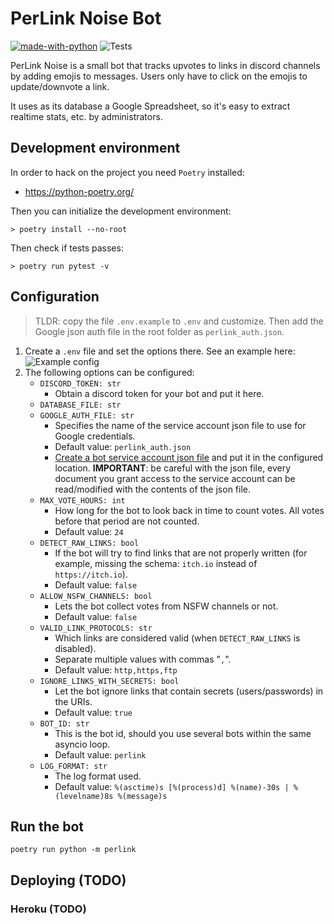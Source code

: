 <!--
 Copyright (c) 2021 kraptor
 
 This software is released under the MIT License.
 https://opensource.org/licenses/MIT
-->

# PerLink Noise Bot

[![made-with-python](https://img.shields.io/badge/Made%20with-Python-ffc200.svg)](https://www.python.org/)
![Tests](https://github.com/kraptor/perlink/workflows/tests/badge.svg)

PerLink Noise is a small bot that tracks upvotes to links in discord channels by adding emojis to messages. Users only have to click on the emojis to update/downvote a link.

It uses as its database a Google Spreadsheet, so it's easy to extract realtime stats, etc. by administrators.

## Development environment

In order to hack on the project you need `Poetry` installed:

* https://python-poetry.org/

Then you can initialize the development environment:

    > poetry install --no-root


Then check if tests passes:

    > poetry run pytest -v


## Configuration

> TLDR: copy the file `.env.example` to `.env` and customize. Then add the Google json auth file in the root folder as `perlink_auth.json`.

1) Create a `.env` file and set the options there. See an example here: ![Example config](.env)
2) The following options can be configured:
    * `DISCORD_TOKEN: str`
        * Obtain a discord token for your bot and put it here.
    * `DATABASE_FILE: str`
    * `GOOGLE_AUTH_FILE: str`
        * Specifies the name of the service account json file to use for Google credentials.
        * Default value: `perlink_auth.json`
        * [Create a bot service account json file](https://docs.gspread.org/en/latest/oauth2.html#for-bots-using-service-account) and put it in the configured location. **IMPORTANT**: be careful with the json file, every document you grant access to the service account can be read/modified with the contents of the json file.
    * `MAX_VOTE_HOURS: int`
        * How long for the bot to look back in time to count votes. All votes before that period are not counted.
        * Default value: `24`
    * `DETECT_RAW_LINKS: bool`
        * If the bot will try to find links that are not properly written (for example, missing the schema: `itch.io` instead of `https://itch.io`).
        * Default value: `false`
    * `ALLOW_NSFW_CHANNELS: bool`
        * Lets the bot collect votes from NSFW channels or not.
        * Default value: `false`
    * `VALID_LINK_PROTOCOLS: str`
        * Which links are considered valid (when `DETECT_RAW_LINKS` is disabled).
        * Separate multiple values with commas "`,`".
        * Default value: `http,https,ftp`
    * `IGNORE_LINKS_WITH_SECRETS: bool`
        * Let the bot ignore links that contain secrets (users/passwords) in the URIs.
        * Default value: `true`
    * `BOT_ID: str`
        * This is the bot id, should you use several bots within the same asyncio loop.
        * Default value: `perlink`
    * `LOG_FORMAT: str`
        * The log format used.
        * Default value: `%(asctime)s [%(process)d] %(name)-30s | %(levelname)8s %(message)s`

## Run the bot

    poetry run python -m perlink

## Deploying (TODO)

### Heroku (TODO)
